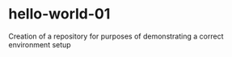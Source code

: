 # hello-world-01
Creation of a repository for purposes of demonstrating a correct environment setup
